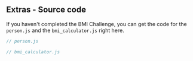 ## Extras - Source code

If you haven't completed the BMI Challenge, you can get the code for the `person.js` and the `bmi_calculator.js` right here. 

```javascript
// person.js


```

```javascript
// bmi_calculator.js


```

